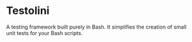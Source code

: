 # Testolini
A testing framework built purely in Bash. It simplifies the creation of small unit tests for your Bash scripts.
